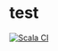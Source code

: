 # test

[![Scala CI](https://github.com/darkmagik123/test/actions/workflows/scala.yml/badge.svg)](https://github.com/darkmagik123/test/actions/workflows/scala.yml)
